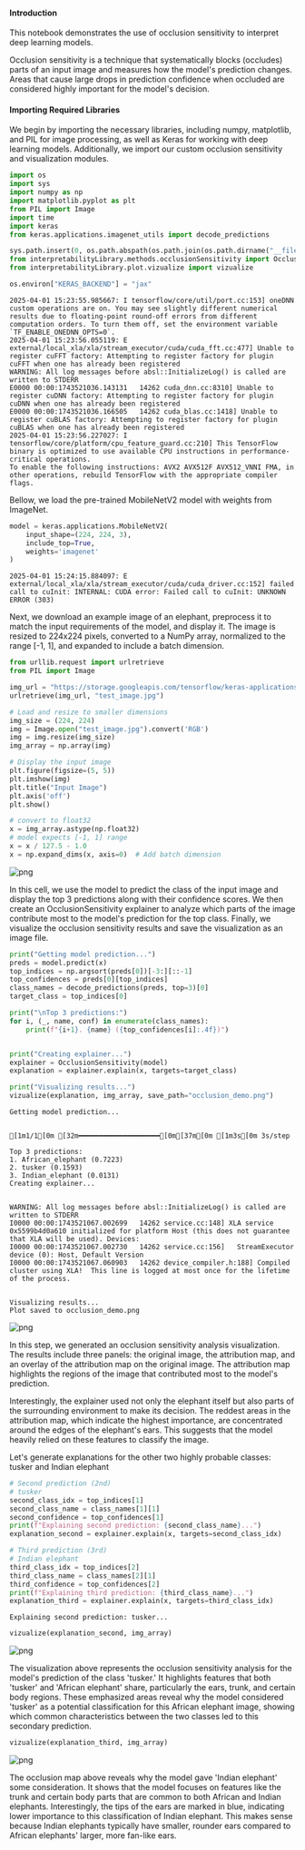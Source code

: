 #### Introduction
This notebook demonstrates the use of occlusion sensitivity to interpret deep learning models. 

Occlusion sensitivity is a technique that systematically blocks (occludes) parts of an input image and measures how the model's prediction changes. Areas that cause large drops in prediction confidence when occluded are considered highly important for the model's decision.



#### Importing Required Libraries
We begin by importing the necessary libraries, including numpy, matplotlib, and PIL for image processing, as well as Keras for working with deep learning models. Additionally, we import our custom occlusion sensitivity  and visualization modules.


```python
import os
import sys
import numpy as np
import matplotlib.pyplot as plt
from PIL import Image
import time
import keras
from keras.applications.imagenet_utils import decode_predictions

sys.path.insert(0, os.path.abspath(os.path.join(os.path.dirname("__file__"), '..')))
from interpretabilityLibrary.methods.occlusionSensitivity import OcclusionSensitivity
from interpretabilityLibrary.plot.vizualize import vizualize

os.environ["KERAS_BACKEND"] = "jax"
```

    2025-04-01 15:23:55.985667: I tensorflow/core/util/port.cc:153] oneDNN custom operations are on. You may see slightly different numerical results due to floating-point round-off errors from different computation orders. To turn them off, set the environment variable `TF_ENABLE_ONEDNN_OPTS=0`.
    2025-04-01 15:23:56.055119: E external/local_xla/xla/stream_executor/cuda/cuda_fft.cc:477] Unable to register cuFFT factory: Attempting to register factory for plugin cuFFT when one has already been registered
    WARNING: All log messages before absl::InitializeLog() is called are written to STDERR
    E0000 00:00:1743521036.143131   14262 cuda_dnn.cc:8310] Unable to register cuDNN factory: Attempting to register factory for plugin cuDNN when one has already been registered
    E0000 00:00:1743521036.166505   14262 cuda_blas.cc:1418] Unable to register cuBLAS factory: Attempting to register factory for plugin cuBLAS when one has already been registered
    2025-04-01 15:23:56.227027: I tensorflow/core/platform/cpu_feature_guard.cc:210] This TensorFlow binary is optimized to use available CPU instructions in performance-critical operations.
    To enable the following instructions: AVX2 AVX512F AVX512_VNNI FMA, in other operations, rebuild TensorFlow with the appropriate compiler flags.


Bellow, we load the pre-trained MobileNetV2 model with weights from ImageNet.


```python
model = keras.applications.MobileNetV2(
    input_shape=(224, 224, 3),
    include_top=True,
    weights='imagenet'
)
```

    2025-04-01 15:24:15.884097: E external/local_xla/xla/stream_executor/cuda/cuda_driver.cc:152] failed call to cuInit: INTERNAL: CUDA error: Failed call to cuInit: UNKNOWN ERROR (303)


Next, we download an example image of an elephant, preprocess it to match the input requirements of the model, and display it. The image is resized to 224x224 pixels, converted to a NumPy array, normalized to the range [-1, 1], and expanded to include a batch dimension.


```python
from urllib.request import urlretrieve
from PIL import Image

img_url = "https://storage.googleapis.com/tensorflow/keras-applications/tests/elephant.jpg"
urlretrieve(img_url, "test_image.jpg")

# Load and resize to smaller dimensions
img_size = (224, 224)
img = Image.open("test_image.jpg").convert('RGB')
img = img.resize(img_size)
img_array = np.array(img)

# Display the input image
plt.figure(figsize=(5, 5))
plt.imshow(img)
plt.title("Input Image")
plt.axis('off')
plt.show()

# convert to float32 
x = img_array.astype(np.float32)
# model expects [-1, 1] range
x = x / 127.5 - 1.0  
x = np.expand_dims(x, axis=0)  # Add batch dimension
```


    
![png](occulisionSensitivity_files/occulisionSensitivity_6_0.png)
    


In this cell, we use the model to predict the class of the input image and display the top 3 predictions along with their confidence scores. We then create an OcclusionSensitivity explainer to analyze which parts of the image contribute most to the model's prediction for the top class. Finally, we visualize the occlusion sensitivity results and save the visualization as an image file.


```python
print("Getting model prediction...")
preds = model.predict(x)
top_indices = np.argsort(preds[0])[-3:][::-1]
top_confidences = preds[0][top_indices]
class_names = decode_predictions(preds, top=3)[0]
target_class = top_indices[0]

print("\nTop 3 predictions:")
for i, (_, name, conf) in enumerate(class_names):
    print(f"{i+1}. {name} ({top_confidences[i]:.4f})")


print("Creating explainer...")
explainer = OcclusionSensitivity(model)
explanation = explainer.explain(x, targets=target_class)

print("Visualizing results...")
vizualize(explanation, img_array, save_path="occlusion_demo.png")
```

    Getting model prediction...


    [1m1/1[0m [32m━━━━━━━━━━━━━━━━━━━━[0m[37m[0m [1m3s[0m 3s/step
    
    Top 3 predictions:
    1. African_elephant (0.7223)
    2. tusker (0.1593)
    3. Indian_elephant (0.0131)
    Creating explainer...


    WARNING: All log messages before absl::InitializeLog() is called are written to STDERR
    I0000 00:00:1743521067.002699   14262 service.cc:148] XLA service 0x5599b4d0a610 initialized for platform Host (this does not guarantee that XLA will be used). Devices:
    I0000 00:00:1743521067.002730   14262 service.cc:156]   StreamExecutor device (0): Host, Default Version
    I0000 00:00:1743521067.060903   14262 device_compiler.h:188] Compiled cluster using XLA!  This line is logged at most once for the lifetime of the process.


    Visualizing results...
    Plot saved to occlusion_demo.png



    
![png](occulisionSensitivity_files/occulisionSensitivity_8_4.png)
    


In this step, we generated an occlusion sensitivity analysis visualization. The results include three panels: the original image, the attribution map, and an overlay of the attribution map on the original image. The attribution map highlights the regions of the image that contributed most to the model's prediction.

Interestingly, the explainer used not only the elephant itself but also parts of the surrounding environment to make its decision. The reddest areas in the attribution map, which indicate the highest importance, are concentrated around the edges of the elephant's ears. This suggests that the model heavily relied on these features to classify the image.

Let's generate explanations for the other two highly probable classes: tusker and Indian elephant


```python
# Second prediction (2nd)
# tusker
second_class_idx = top_indices[1]
second_class_name = class_names[1][1]
second_confidence = top_confidences[1]
print(f"Explaining second prediction: {second_class_name}...")
explanation_second = explainer.explain(x, targets=second_class_idx)

# Third prediction (3rd)
# Indian elephant
third_class_idx = top_indices[2]
third_class_name = class_names[2][1]
third_confidence = top_confidences[2]
print(f"Explaining third prediction: {third_class_name}...")
explanation_third = explainer.explain(x, targets=third_class_idx)

```

    Explaining second prediction: tusker...



```python
vizualize(explanation_second, img_array)
```


    
![png](occulisionSensitivity_files/occulisionSensitivity_12_0.png)
    


The visualization above represents the occlusion sensitivity analysis for the model's prediction of the class 'tusker.' It highlights features that both 'tusker' and 'African elephant' share, particularly the ears, trunk, and certain body regions. These emphasized areas reveal why the model considered 'tusker' as a potential classification for this African elephant image, showing which common characteristics between the two classes led to this secondary prediction.


```python
vizualize(explanation_third, img_array)
```


    
![png](occulisionSensitivity_files/occulisionSensitivity_14_0.png)
    


The occlusion map above reveals why the model gave 'Indian elephant' some consideration. It shows that the model focuses on features like the trunk and certain body parts that are common to both African and Indian elephants. Interestingly, the tips of the ears are marked in blue, indicating lower importance to this classification of Indian elephant. This makes sense because Indian elephants typically have smaller, rounder ears compared to African elephants' larger, more fan-like ears.
